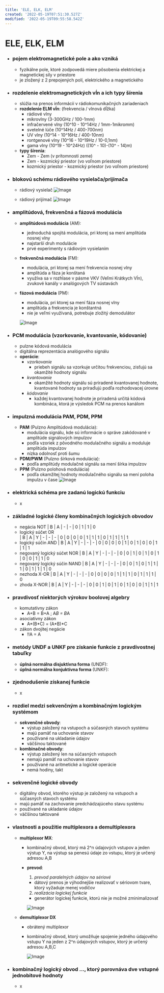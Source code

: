 ```yaml
---
title: 'ELE, ELK, ELM'
created: '2022-05-19T07:51:30.527Z'
modified: '2022-05-19T09:55:58.542Z'
---
```


# ELE, ELK, ELM

- ### pojem elektromagnetické pole a ako vzniká
  - fyzikálne pole, ktoré zodpovedá miere pôsobenia elektrickej a magnetickej sily v priestore
  - je zložený z 2 prepojených polí, elektrického a magnetického

- ### rozdelenie elektromagnetických vĺn a ich typy šírenia
  - slúžia na prenos informácií v rádiokomunikačných zariadeniach
  - **rozdelenie ELM vĺn**: (frekvencia / vlnová dĺžka)
    - rádiové vlny 
    - mikrovlny (3-300GHz / 100-1mm)
    - infračervené vlny (10^10 - 10^14Hz / 1mm-1mikromm)
    - svetelné lúče (10^14Hz / 400-700nm)
    - UV vlny (10^14 - 10^16Hz / 400-10nm)
    - rontgenové vlny (10^16 - 10^19Hz / 10-0,1nm)
    - gama vlny (10^19 - 10^24Hz) ((10^ - 10)-(10^ - 14)m)
  - **typy šírenia**:
    - Zem - Zem (v prítomnosti zeme)
    - Zem - kozmický priestor (vo voľnom priestore)
    - kozmický priestor - kozmický priestor (vo voľnom priestore)

-  ### blokovú schému rádiového vysielača/prijímača
    - rádiový vysielač
    ![Image](attachments/radio_vysielac.png)
    
    - rádiový prijímač
    ![Image](attachments/radio_prijimac.png)

- ### amplitúdová, frekvenčná a fázová modulácia
  - **amplitúdová modulácia** (AM):
    - jednoduchá spojitá modulácia, pri ktorej sa mení amplitúda nosnej vlny
    - najstarší druh modulácie
    - prvé experimenty s rádiovým vysielaním
  - **frekvenčná modulácia** (FM):
    - modulácia, pri ktorej sa mení frekvencia nosnej vlny
    - amplitúda a fáza je konštaná
    - využíva sa v rozhlase v pásme VKV (Veľmi Krátkych Vĺn), zvukové kanály v analógových TV sústavách
  - **fázová modulácia** (PM):
    - modulácia, pri ktorej sa mení fáza nosnej vlny
    - amplitúda a frekvencia je konštantná
    - nie je veľmi využívaná, potrebuje zložitý demodulátor

    ![Image](attachments/modulacie.png)

- ### PCM modulácia (vzorkovanie, kvantovanie, kódovanie)
  - pulzne kódová modulácia
  - digitálna reprezentácia analógového signálu
  - **operácie**:
    - *vzorkovanie*
      - priebeh signálu sa vzorkuje určitou frekvenciou, zisťujú sa okamžité hodnoty signálu
    - *kvantovanie* 
      - okamžité hodnoty signálu sú priradené kvantovanej hodnote, kvantované hodnoty sa priraďujú podľa rozhodovacej úrovne
    - *kódovanie*
      - každej kvantovanej hodnote je priradená určitá kódová kombináca, ktorá je výsledok PCM na prenos kanálom

- ### impulzná modulácia PAM, PDM, PPM
  - **PAM** (Pulzno Amplitúdová modulácia):
    - modulácia signálu, kde sú informácie o správe zakódované v amplitúde signálových impulzov
    - podľa vzoriek z pôvodného modulačného signálu a moduluje amplitúda impulzov
    - nízka odolnosť proti šumu
  - **PDM/PWM** (Pulzno šírková modulácia):
    - podľa amplitúdy modulačné signálu sa mení šírka impulzov
  - **PPM** (Pulzno polohová modulácia)
    - podľa okamžitej hodnoty modulačného signálu sa mení poloha impulzu v čase
    ![Image](attachments/impulzne_modulacie.png)

- ### elektrická schéma pre zadanú logickú funkciu
  - x

- ### základné logické členy kombinačných logických obvodov
  - negácia NOT
      | B | A 
      | - | - 
      | 0 | 1 
      | 1 | 0 
  - logický súčet OR  
      | B | A | Y 
      | - | - | -
      | 0 | 0 | 0
      | 0 | 1 | 1
      | 1 | 0 | 1
      | 1 | 1 | 1
  - logický súčin AND
      | B | A | Y
      | - | - | -
      | 0 | 0 | 0
      | 0 | 1 | 0
      | 1 | 0 | 0
      | 1 | 1 | 1
  - negovaný logický súčet NOR
      | B | A | Y
      | - | - | -
      | 0 | 0 | 1
      | 0 | 1 | 0
      | 1 | 0 | 0
      | 1 | 1 | 0
  - negovaný logický súčin NAND
      | B | A | Y
      | - | - | -
      | 0 | 0 | 1
      | 0 | 1 | 1
      | 1 | 0 | 1
      | 1 | 1 | 0
  - nezhoda X-OR
      | B | A | Y
      | - | - | -
      | 0 | 0 | 0
      | 0 | 1 | 1
      | 1 | 0 | 1
      | 1 | 1 | 0
  - zhoda X-NOR
      | B | A | Y
      | - | - | -
      | 0 | 0 | 1
      | 0 | 1 | 0
      | 1 | 0 | 0
      | 1 | 1 | 1

- ### pravdivosť niektorých výrokov boolovej algebry
  - komutatívny zákon
    - A+B = B+A ; A*B = B*A
  - asociatívny zákon
    - A*(B\*C) = (A*B)*C
  - zákon dvojitej negácie
    - !!A = A

- ### metódy UNDF a UNKF pre získanie funkcie z pravdivostnej tabuľky
  - **úplná normálna disjuktívna forma** (UNDF):
  - **úplná normálna konjuktívna forma** (UNKF):

- ### zjednodušenie získanej funkcie
  - x

- ### rozdiel medzi sekvenčným a kombinačným logickým systémom
  - **sekvenčné obvody**:
    - výstup založený na vstupoch a súčasných stavoch systému
    - majú pamäť na uchovanie stavov
    - používané na ukladanie údajov
    - väčšinou taktované
  - **kombinačné obvody**:
    - výstup založený len na súčasných vstupoch
    - nemajú pamäť na uchovanie stavov
    - používané na aritmetické a logické operácie
    - nemá hodiny, takt

- ### sekvenčné logické obvody
  - digitálny obvod, ktorého výstup je založený na vstupoch a súčasných stavoch systému
  - majú pamäť na zachovanie predchádzajúceho stavu systému
  - používané na ukladanie údajov
  - väčšinou taktované

- ### vlastnosti a použitie multiplexora a demultiplexora
  - **multiplexor MX**:
    - kombinačný obvod, ktorý má 2^n údajových vstupov a jeden výstup Y, na výstup sa penesú údaje zo vstupu, ktorý je určený adresou A,B
    - **prevod**:
      1) *prevod paralelných údajov na sériové*
        - dátový prenos je výhodnejšie realizovať v sériovom tvare, ktorý vyžaduje menej vodičov
      2) *realizácia logickej funkcie*
        - generátor logickej funkcie, ktorú nie je možné zminimalizovať
      
      ![Image](attachments/multiplexor.png)
  - **demultiplexor DX**
    - obrátený multiplexor
    - kombinačný obvod, ktorý umožňuje spojenie jedného údajového vstupu Y na jeden z 2^n údajových vstupov, ktorý je určený adresou A,B,C

      ![Image](attachments/demultiplexor.png)

- ### kombinačný logický obvod ..., ktorý porovnáva dve vstupné jednobitové hodnoty
  - x

